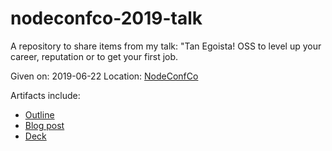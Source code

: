 # nodeconfco-2019-talk

A repository to share items from my talk:
"Tan Egoista! OSS to level up your career, reputation or to get your first job.

Given on: 2019-06-22 
Location: [NodeConfCo](https://colombia.nodeconf.com/)

Artifacts include:
  - [Outline](https://github.com/AndreaGriffiths11/nodeconfco-2019-talk/blob/master/outline.md)
  - [Blog post](https://github.com/AndreaGriffiths11/nodeconfco-2019-talk/blob/master/blogpost.md)
  - [Deck](https://github.com/AndreaGriffiths11/nodeconfco-2019-talk/blob/master/tan-egoista.pdf)

